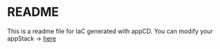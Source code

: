# README
This is a readme file for IaC generated with appCD.
You can modify your appStack -> [here](http://cloud.stackgen.com/appstacks/ed99e609-6763-4e45-b4f0-375858856353)

